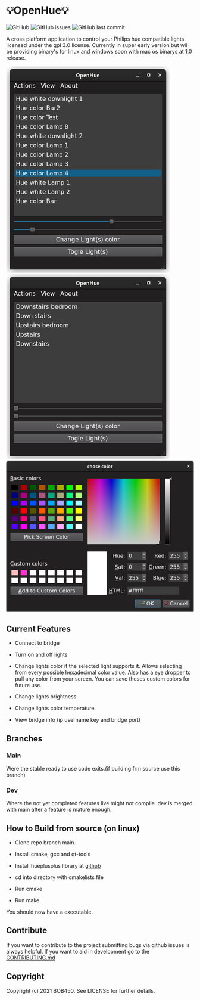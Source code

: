 # 💡OpenHue💡

![GitHub](https://img.shields.io/github/license/BOB450/OpenHue?logoColor=blue)  ![GitHub issues](https://img.shields.io/github/issues/BOB450/OpenHue)  ![GitHub last commit](https://img.shields.io/github/last-commit/BOB450/OpenHue)

A cross platform application to control your Philips hue compatible lights.
licensed under the gpl 3.0 license. Currently in super early version but will be providing binary's for linux and windows soon with mac os binarys at 1.0 release.

![OpenHue1](imgs/OpenHue3.png)![OpenHue1](imgs/OpenHue4.png)![OpenHue1](imgs/color_selection.png)

## Current Features

- Connect to bridge

- Turn on and off lights

- Change lights color if the selected light supports it. Allows selecting from every possible hexadecimal color value. Also has a eye dropper to pull any color from your screen. You can save theses custom colors for future use.

- Change lights brightness

- Change lights color temperature.

- View bridge info  (ip username key and bridge port) 

## Branches

### Main

Were the stable ready to use code exits.(if building frm source use this branch)

### Dev

Where the not yet completed features live might not compile. dev is merged with main after a feature is mature enough.

## How to Build from source (on linux)

- Clone repo branch main.

- Install cmake, gcc and qt-tools

- Install hueplusplus library at [github](https://github.com/enwi/hueplusplus)

- cd into directory with cmakelists file

- Run cmake

- Run make

You should now have a executable.

## Contribute

If you want to contribute to the project submitting bugs via github issues is always helpful. If you want to aid in development go to the [CONTRIBUTING.md](CONTRIBUTING.md)

## Copyright

Copyright (c) 2021 BOB450. See LICENSE for further details.
